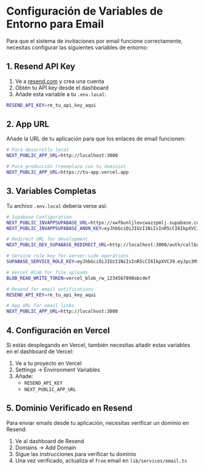 # Configuración de Variables de Entorno para Email

Para que el sistema de invitaciones por email funcione correctamente, necesitas configurar las siguientes variables de entorno:

## 1. Resend API Key

1. Ve a [resend.com](https://resend.com) y crea una cuenta
2. Obtén tu API key desde el dashboard
3. Añade esta variable a tu `.env.local`:

```bash
RESEND_API_KEY=re_tu_api_key_aqui
```

## 2. App URL

Añade la URL de tu aplicación para que los enlaces de email funcionen:

```bash
# Para desarrollo local
NEXT_PUBLIC_APP_URL=http://localhost:3000

# Para producción (reemplaza con tu dominio)
NEXT_PUBLIC_APP_URL=https://tu-app.vercel.app
```

## 3. Variables Completas

Tu archivo `.env.local` debería verse así:

```bash
# Supabase Configuration
NEXT_PUBLIC_INVAPPSUPABASE_URL=https://xwfbunljlevcwazzpmlj.supabase.co
NEXT_PUBLIC_INVAPPSUPABASE_ANON_KEY=eyJhbGciOiJIUzI1NiIsInR5cCI6IkpXVCJ9.eyJpc3MiOiJzdXBhYmFzZSIsInJlZiI6Inh3ZmJ1bmxqbGV2Y3dhenpwbWxqIiwicm9sZSI6ImFub24iLCJpYXQiOjE3NTU5MzkyOTgsImV4cCI6MjA3MTUxNTI5OH0.eW44Jz115sX-omrQfQv-28xy-WlEJ7e5XKKbHiAs6dQ

# Redirect URL for development
NEXT_PUBLIC_DEV_SUPABASE_REDIRECT_URL=http://localhost:3000/auth/callback

# Service role key for server-side operations
SUPABASE_SERVICE_ROLE_KEY=eyJhbGciOiJIUzI1NiIsInR5cCI6IkpXVCJ9.eyJpc3MiOiJzdXBhYmFzZSIsInJlZiI6Inh3ZmJ1bmxqbGV2Y3dhenpwbWxqIiwicm9sZSI6InNlcnZpY2Vfcm9sZSIsImlhdCI6MTc1NTkzOTI5OCwiZXhwIjoyMDcxNTE1Mjk4fQ.W_oJijT7HuwQB07i-061eZe7E8DTOchIGx8FWAJk3A8

# Vercel Blob for file uploads
BLOB_READ_WRITE_TOKEN=vercel_blob_rw_1234567890abcdef

# Resend for email notifications
RESEND_API_KEY=re_tu_api_key_aqui

# App URL for email links
NEXT_PUBLIC_APP_URL=http://localhost:3000
```

## 4. Configuración en Vercel

Si estás desplegando en Vercel, también necesitas añadir estas variables en el dashboard de Vercel:

1. Ve a tu proyecto en Vercel
2. Settings → Environment Variables
3. Añade:
   - `RESEND_API_KEY`
   - `NEXT_PUBLIC_APP_URL`

## 5. Dominio Verificado en Resend

Para enviar emails desde tu aplicación, necesitas verificar un dominio en Resend:

1. Ve al dashboard de Resend
2. Domains → Add Domain
3. Sigue las instrucciones para verificar tu dominio
4. Una vez verificado, actualiza el `from` email en `lib/services/email.ts`

